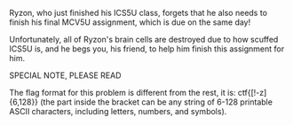 Ryzon, who just finished his ICS5U class, forgets that he also needs to finish his final MCV5U assignment, which is due on the same day!

Unfortunately, all of Ryzon's brain cells are destroyed due to how scuffed ICS5U is, and he begs you, his friend, to help him finish this assignment for him.

SPECIAL NOTE, PLEASE READ

The flag format for this problem is different from the rest, it is: ctf{[!-z]{6,128}} (the part inside the bracket can be any string of 6-128 printable ASCII characters, including letters, numbers, and symbols).
